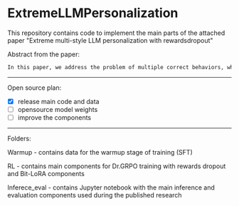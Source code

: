 # ExtremeLLMPersonalization

This repository contains code to implement the main parts of the attached paper "Extreme multi-style LLM personalization with rewardsdropout"

Abstract from the paper: 

```txt
In this paper, we address the problem of multiple correct behaviors, which is critical for achieving extreme individual user personalization. We propose a novel solution based on the reward dropout method. Using the task of style transfer designed to bypass AI detection — where multiple valid output styles are allowed — we demonstrate that reward dropout not only effectively handles the multiple correct behavior challenge but also serves as a regularization technique for the reinforcement learning (RL) training process, analogous to the original dropout used in neural networks. Our approach emphasizes personalization through the use of LoRA adapters, enabling a more flexible and resource-efficient personalization framework. Furthermore, we investigate the Bit-LoRA method and show that, despite its limited exploration capacity, it can still enhance the efficiency of the personalization system.
```

---

Open source plan:
- [x] release main code and data
- [ ] opensource model weights
- [ ] improve the components

---

Folders:

Warmup - contains data for the warmup stage of training (SFT)

RL - contains main components for Dr.GRPO training with rewards dropout and Bit-LoRA components

Inferece_eval - contains Jupyter notebook with the main inference and evaluation components used during the published research

